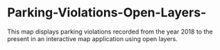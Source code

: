 # Parking-Violations-Open-Layers-
This map displays parking violations recorded from the year 2018 to the present in an interactive map application using open layers.
